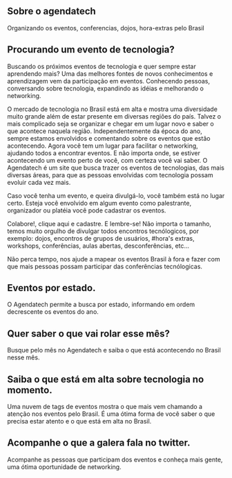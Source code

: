 ## Sobre o agendatech

Organizando os eventos, conferencias, dojos, hora-extras pelo Brasil

## Procurando um evento de tecnologia?

Buscando os próximos eventos de tecnologia e quer sempre estar aprendendo
mais? Uma das melhores fontes de novos conhecimentos e aprendizagem vem da
participação em eventos. Conhecendo pessoas, conversando sobre tecnologia,
expandindo as idéias e melhorando o networking.

O mercado de tecnologia no Brasil está em alta e mostra uma diversidade muito
grande além de estar presente em diversas regiões do país. Talvez o mais
complicado seja se organizar e chegar em um lugar novo e saber o que acontece
naquela região. Independentemente da época do ano, sempre estamos envolvidos
e comentando sobre os eventos que estão acontecendo. Agora você tem um lugar
para facilitar o networking, ajudando todos a encontrar eventos. E não importa
onde, se estiver acontecendo um evento perto de você, com certeza você vai
saber. O Agendatech é um site que busca trazer os eventos de tecnologias, das
mais diversas áreas, para que as pessoas envolvidas com tecnologia possam
evoluir cada vez mais.

Caso você tenha um evento, e queira divulgá-lo, você também está no lugar
certo. Esteja você envolvido em algum evento como palestrante, organizador ou
platéia você pode cadastrar os eventos.

Colabore!, clique aqui e cadastre. E lembre-se! Não importa o tamanho, temos
muito orgulho de divulgar todos encontros tecnólogicos, por exemplo: dojos,
encontros de grupos de usuários, #hora's extras, workshops, conferências,
aulas abertas, desconferências, etc...

Não perca tempo, nos ajude a mapear os eventos Brasil à fora e fazer com que
mais pessoas possam participar das conferências tecnólogicas.

## Eventos por estado.

O Agendatech permite a busca por estado, informando em ordem decrescente os
eventos do ano.

## Quer saber o que vai rolar esse mês?

Busque pelo mês no Agendatech e saiba o que está acontecendo no Brasil nesse
mês.

## Saiba o que está em alta sobre tecnologia no momento.

Uma nuvem de tags de eventos mostra o que mais vem chamando a atenção nos
eventos pelo Brasil. É uma ótima forma de você saber o que precisa estar
atento e o que está em alta no Brasil.

## Acompanhe o que a galera fala no twitter.

Acompanhe as pessoas que participam dos eventos e conheça mais gente, uma
ótima oportunidade de networking.
